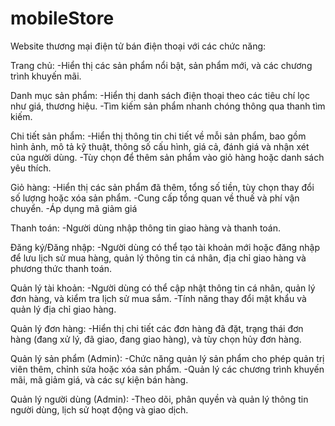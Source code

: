# mobileStore
Website thương mại điện tử bán điện thoại với các chức năng:

Trang chủ:
-Hiển thị các sản phẩm nổi bật, sản phẩm mới, và các chương trình khuyến mãi.

Danh mục sản phẩm:
-Hiển thị danh sách điện thoại theo các tiêu chí lọc như giá, thương hiệu.
-Tìm kiếm sản phẩm nhanh chóng thông qua thanh tìm kiếm.

Chi tiết sản phẩm:
-Hiển thị thông tin chi tiết về mỗi sản phẩm, bao gồm hình ảnh, mô tả kỹ thuật, thông số cấu hình, giá cả, đánh giá và nhận xét của người dùng.
-Tùy chọn để thêm sản phẩm vào giỏ hàng hoặc danh sách yêu thích.

Giỏ hàng:
-Hiển thị các sản phẩm đã thêm, tổng số tiền, tùy chọn thay đổi số lượng hoặc xóa sản phẩm.
-Cung cấp tổng quan về thuế và phí vận chuyển.
-Áp dụng mã giảm giá

Thanh toán:
-Người dùng nhập thông tin giao hàng và thanh toán.

Đăng ký/Đăng nhập:
-Người dùng có thể tạo tài khoản mới hoặc đăng nhập để lưu lịch sử mua hàng, quản lý thông tin cá nhân, địa chỉ giao hàng và phương thức thanh toán.

Quản lý tài khoản:
-Người dùng có thể cập nhật thông tin cá nhân, quản lý đơn hàng, và kiểm tra lịch sử mua sắm.
-Tính năng thay đổi mật khẩu và quản lý địa chỉ giao hàng.

Quản lý đơn hàng:
-Hiển thị chi tiết các đơn hàng đã đặt, trạng thái đơn hàng (đang xử lý, đã giao, đang giao hàng), và tùy chọn hủy đơn hàng.

Quản lý sản phẩm (Admin):
-Chức năng quản lý sản phẩm cho phép quản trị viên thêm, chỉnh sửa hoặc xóa sản phẩm.
-Quản lý các chương trình khuyến mãi, mã giảm giá, và các sự kiện bán hàng.

Quản lý người dùng (Admin):
-Theo dõi, phân quyền và quản lý thông tin người dùng, lịch sử hoạt động và giao dịch.
